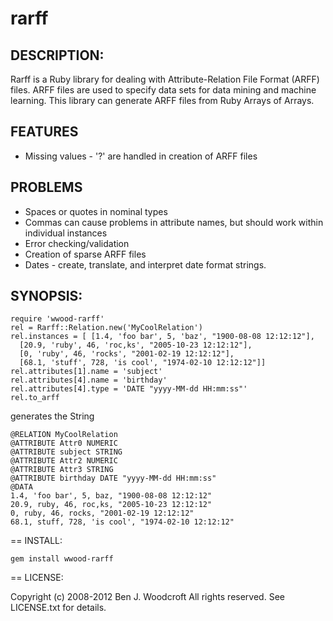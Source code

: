 rarff
=====

DESCRIPTION:
------------

Rarff is a Ruby library for dealing with Attribute-Relation File Format (ARFF) files. ARFF files are used to specify data sets for data mining and machine learning. This library can generate ARFF files from Ruby Arrays of Arrays.

FEATURES
--------
* Missing values - '?' are handled in creation of ARFF files

PROBLEMS
--------
* Spaces or quotes in nominal types
* Commas can cause problems in attribute names, but should work within individual instances
* Error checking/validation
* Creation of sparse ARFF files
* Dates - create, translate, and interpret date format strings.

SYNOPSIS:
---------

    require 'wwood-rarff'
    rel = Rarff::Relation.new('MyCoolRelation')
    rel.instances = [ [1.4, 'foo bar', 5, 'baz', "1900-08-08 12:12:12"],
      [20.9, 'ruby', 46, 'roc,ks', "2005-10-23 12:12:12"],
      [0, 'ruby', 46, 'rocks', "2001-02-19 12:12:12"],
      [68.1, 'stuff', 728, 'is cool', "1974-02-10 12:12:12"]]
    rel.attributes[1].name = 'subject'
    rel.attributes[4].name = 'birthday'
    rel.attributes[4].type = 'DATE "yyyy-MM-dd HH:mm:ss"'
    rel.to_arff

generates the String

    @RELATION MyCoolRelation
    @ATTRIBUTE Attr0 NUMERIC
    @ATTRIBUTE subject STRING
    @ATTRIBUTE Attr2 NUMERIC
    @ATTRIBUTE Attr3 STRING
    @ATTRIBUTE birthday DATE "yyyy-MM-dd HH:mm:ss"
    @DATA
    1.4, 'foo bar', 5, baz, "1900-08-08 12:12:12"
    20.9, ruby, 46, roc,ks, "2005-10-23 12:12:12"
    0, ruby, 46, rocks, "2001-02-19 12:12:12"
    68.1, stuff, 728, 'is cool', "1974-02-10 12:12:12"

== INSTALL:

    gem install wwood-rarff

== LICENSE:

Copyright (c) 2008-2012 Ben J. Woodcroft
All rights reserved. See LICENSE.txt for details.
